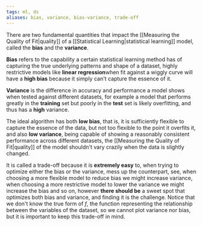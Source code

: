 ```yaml
---
tags: ml, ds
aliases: bias, variance, bias-variance, trade-off
---
```

There are two fundamental quantities that impact the [[Measuring the Quality of Fit|quality]] of a [[Statistical Learning|statistical learning]] model, called the **bias** and the **variance**.

**Bias** refers to the capability a certain statistical learning method has of capturing the true underlying patterns and shape of a dataset, highly restrictive models like **linear regression**when fit against a wiggly curve will have a **high bias** because it simply can't capture the essence of it.

**Variance** is the difference in accuracy and performance a model shows when tested against different datasets, for example a model that performs greatly in the **training** set but poorly in the **test** set is likely overfitting, and thus has a **high** variance.

The ideal algorithm has both **low bias**, that is, it is sufficiently flexible to capture the essence of the data, but not too flexible to the point it overfits it, and also **low variance**, being capable of showing a reasonably consistent performance across different datasets, the [[Measuring the Quality of Fit|quality]] of the model shouldn't vary crazily when the data is slightly changed.

It is called a trade-off because it is **extremely easy** to, when trying to optimize either the bias or the variance, mess up the counterpart, see, when choosing a more flexible model to reduce bias we might increase variance, when choosing a more restrictive model to lower the variance we might increase the bias and so on, however **there should be** a sweet spot that optimizes both bias and variance, and finding it is the challenge. Notice that we don't know the true form of $f$, the function representing the relationship between the variables of the dataset, so we cannot plot variance nor bias, but it is important to keep this trade-off in mind.
